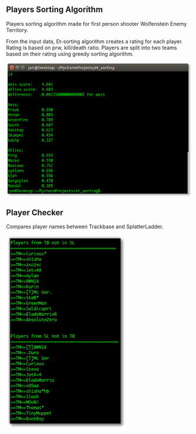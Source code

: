 ## Players Sorting Algorithm
Players sorting algorithm made for first person shooter Wolfenstein Enemy Territory.

From the input data, Et-sorting algorithm creates a rating for each player. Rating is based on prw, kill/death ratio.
Players are split into two teams based on their rating using greedy sorting algorithm.

![alt tag](https://github.com/GreatDanton/Et-sorting/blob/master/screenshot.png)

## Player Checker
Compares player names between Trackbase and SplatterLadder.

![alt tag](https://github.com/GreatDanton/Et-sorting/blob/master/playerChecker.png)
